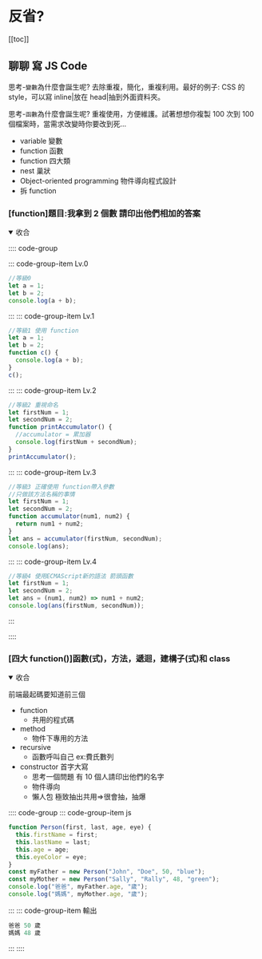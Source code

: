 # 反省?
<!-- 英文，程式
語法>>function>>{}>>框架模組套件的選擇
{
Design Pattern: SOLID
物件導向
}
CI/CD yml shellscript
docker
cloud service -->


[[toc]]

<!-- ## 聊聊 讀書學習方式 -->

## 聊聊 寫 JS Code

思考-`變數`為什麼會誕生呢? 去除重複，簡化，重複利用。最好的例子: CSS 的 style，可以寫 inline|放在 head|抽到外面資料夾。

思考-`函數`為什麼會誕生呢? 重複使用，方便維護。試著想想你複製 100 次到 100 個檔案時，當需求改變時你要改到死...

- variable 變數
- function 函數
- function 四大類
- nest 巢狀
- Object-oriented programming 物件導向程式設計
- 拆 function

### [function]題目:我拿到 2 個數 請印出他們相加的答案

<details open>
  <summary>收合</summary>

:::: code-group

::: code-group-item Lv.0

```js
//等級0
let a = 1;
let b = 2;
console.log(a + b);
```

:::
::: code-group-item Lv.1

```js
//等級1 使用 function
let a = 1;
let b = 2;
function c() {
  console.log(a + b);
}
c();
```

:::
::: code-group-item Lv.2

```js
//等級2 重視命名
let firstNum = 1;
let secondNum = 2;
function printAccumulator() {
  //accumulator = 累加器
  console.log(firstNum + secondNum);
}
printAccumulator();
```

:::
::: code-group-item Lv.3

```js
//等級3 正確使用 function帶入參數
//只做該方法名稱的事情
let firstNum = 1;
let secondNum = 2;
function accumulator(num1, num2) {
  return num1 + num2;
}
let ans = accumulator(firstNum, secondNum);
console.log(ans);
```

:::
::: code-group-item Lv.4

```js
//等級4 使用ECMAScript新的語法 箭頭函數
let firstNum = 1;
let secondNum = 2;
let ans = (num1, num2) => num1 + num2;
console.log(ans(firstNum, secondNum));
```

:::

::::

</details>

### [四大 function()]函數(式)，方法，遞迴，建構子(式)和 class

<details open>
<summary>收合</summary>

前端最起碼要知道前三個

- function
  - 共用的程式碼
- method
  - 物件下專用的方法
- recursive
  - 函數呼叫自己 ex:費氏數列
- constructor 首字大寫
  - 思考一個問題 有 10 個人請印出他們的名字
  - 物件導向
  - 懶人包 極致抽出共用=>很會抽，抽爆

:::: code-group
::: code-group-item js

```js
function Person(first, last, age, eye) {
  this.firstName = first;
  this.lastName = last;
  this.age = age;
  this.eyeColor = eye;
}
const myFather = new Person("John", "Doe", 50, "blue");
const myMother = new Person("Sally", "Rally", 48, "green");
console.log("爸爸", myFather.age, "歲");
console.log("媽媽", myMother.age, "歲");
```

:::
::: code-group-item 輸出

```js
爸爸 50 歲
媽媽 48 歲
```

:::
::::

</details>

<!-- ### [巢狀判斷] -->
<!-- ### [OO] -->
